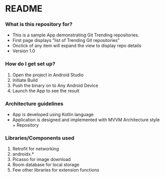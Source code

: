 # README #

### What is this repository for? ###
* This is a sample App demonstrating Git Trending repositories.
* First page displays "list of Trending Git repositories"
* Onclick of any item will expand the view to display repo details
* Version
1.0

### How do I get set up? ###
1. Open the project in Android Studio
2. Initiate Build
3. Push the binary on to Any Android Device
4. Launch the App to see the result

### Architecture guidelines ###
* App is developed using Kotlin language
* Application is designed and implemented with MVVM Architecture style + Repository

### Libraries/Components used ###
1. Retrofit for networking
2. androidx.*
3. Picasso for image download
4. Room database for local storage
5. Few other libraries for extension functions